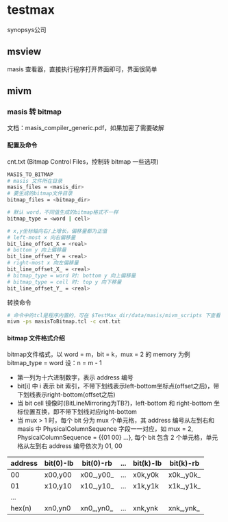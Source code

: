 
# testmax

synopsys公司

## msview

masis 查看器，直接执行程序打开界面即可，界面很简单

## mivm

### masis 转 bitmap

文档：masis_compiler_generic.pdf，如果加密了需要破解

#### 配置及命令

cnt.txt (Bitmap Control Files，控制转 bitmap 一些选项)

```sh
MASIS_TO_BITMAP
# masis 文件所在目录
masis_files = <masis_dir>
# 要生成的bitmap文件目录
bitmap_files = <bitmap_dir>

# 默认 word，不同值生成的bitmap格式不一样
bitmap_type = <word | cell>

# x,y坐标轴向右/上增长，偏移量都为正值
# left-most x 向右偏移量
bit_line_offset_X = <real>
# bottom y 向上偏移量
bit_line_offset_Y = <real>
# right-most x 向左偏移量
bit_line_offset_X_ = <real>
# bitmap_type = word 时: bottom y 向上偏移量
# bitmap_type = cell 时: top y 向下移量
bit_line_offset_Y_ = <real>
```

转换命令

```sh
# 命令中的tcl是程序内置的，可在 $TestMax_dir/data/masis/mivm_scripts 下查看
mivm -ps masisToBitmap.tcl -c cnt.txt
```

#### bitmap 文件格式介绍

bitmap文件格式，以 word = m，bit = k，mux = 2 的 memory 为例
bitmap_type = word
设：n = m - 1

* 第一列为十六进制数字，表示 address 编号
* bit[i] 中 i 表示 bit 索引，不带下划线表示left-bottom坐标点(offset之后)，带下划线表示right-bottom(offset之后)
* 当 bit cell 镜像时(BitLineMirroring为TB?)，left-bottom 和 right-bottom 坐标位置互换，即不带下划线对应right-bottom
* 当 mux > 1 时，每个 bit 分为 mux 个单元格，其 address 编号从左到右和 masis 中 PhysicalColumnSequence 字段一一对应，如 mux = 2, PhysicalColumnSequence = {{01 00} ...}, 每个 bit 包含 2 个单元格，单元格从左到右 address 编号依次为 01, 00

|address | bit(0)-lb | bit(0)-rb | ... | bit(k)-lb | bit(k)-rb |
| --     | --        | --        | --  | --        | --        |
| 00     | x00,y00   | x00_,y00_ | ... | x0k,y0k   | x0k_,y0k_ |
| 01     | x10,y10   | x10_,y10_ | ... | x1k,y1k   | x1k_,y1k_ |
| ...
| hex(n) | xn0,yn0   | xn0_,yn0_ | ... | xnk,ynk   | xnk_,ynk_ |
